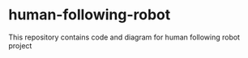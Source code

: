 # human-following-robot
This repository contains code and diagram for human following robot project
